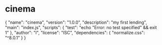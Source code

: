 # cinema
{
  "name": "cinema",
  "version": "1.0.0",
  "description": "my first lending",
  "main": "index.js",
  "scripts": {
    "test": "echo \"Error: no test specified\" && exit 1"
  },
  "author": "I",
  "license": "ISC",
  "dependencies": {
    "normalize.css": "^8.0.1"
  }
}
